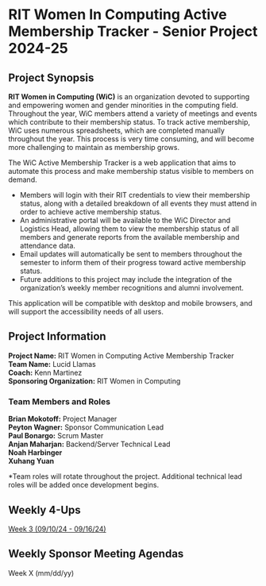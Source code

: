 # RIT Women In Computing Active Membership Tracker - Senior Project 2024-25
## Project Synopsis

**RIT Women in Computing (WiC)** is an organization devoted to supporting and empowering women and gender minorities in the computing field. Throughout the year, WiC members attend a variety of meetings and events which contribute to their membership status. To track active membership, WiC uses numerous spreadsheets, which are completed manually throughout the year. This process is very time consuming, and will become more challenging to maintain as membership grows.

The WiC Active Membership Tracker is a web application that aims to automate this process and make membership status visible to members on demand. 
* Members will login with their RIT credentials to view their membership status, along with a detailed breakdown of all events they must attend in order to achieve active membership status. 
* An administrative portal will be available to the WiC Director and Logistics Head, allowing them to view the membership status of all members and generate reports from the available membership and attendance data. 
* Email updates will automatically be sent to members throughout the semester to inform them of their progress toward active membership status. 
* Future additions to this project may include the integration of the organization’s weekly member recognitions and alumni involvement. 

This application will be compatible with desktop and mobile browsers, and will support the accessibility needs of all users.

## Project Information
**Project Name:** RIT Women in Computing Active Membership Tracker<br />
**Team Name:** Lucid Llamas<br />
**Coach:** Kenn Martinez<br />
**Sponsoring Organization:** RIT Women in Computing<br />
### Team Members and Roles
**Brian Mokotoff:** Project Manager<br />
**Peyton Wagner:** Sponsor Communication Lead<br />
**Paul Bonargo:** Scrum Master<br />
**Anjan Maharjan:** Backend/Server Technical Lead<br />
**Noah Harbinger**<br />
**Xuhang Yuan**<br />

*Team roles will rotate throughout the project. Additional technical lead roles will be added once development begins.

## Weekly 4-Ups
[Week 3 (09/10/24 - 09/16/24)](4ups/4-up%20Week%203%20.docx)

## Weekly Sponsor Meeting Agendas
Week X (mm/dd/yy)